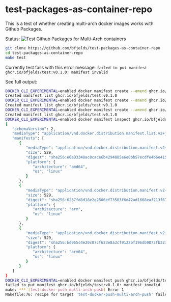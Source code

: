 # test-packages-as-container-repo

This is a test of whether creating multi-arch docker images works with Github Packages.

Status: ![Test Github Packages for Multi-Arch containers](https://github.com/bfjelds/test-packages-as-container-repo/workflows/Test%20Github%20Packages%20for%20Multi-Arch%20containers/badge.svg)

```bash
git clone https://github.com/bfjelds/test-packages-as-container-repo
cd test-packages-as-container-repo
make test
```

Currently test fails with this error message: `failed to put manifest ghcr.io/bfjelds/test:v0.1.0: manifest invalid`

See full output:

```bash
DOCKER_CLI_EXPERIMENTAL=enabled docker manifest create --amend ghcr.io/bfjelds/test:v0.1.0 ghcr.io/bfjelds/test:v0.1.0-amd64
Created manifest list ghcr.io/bfjelds/test:v0.1.0
DOCKER_CLI_EXPERIMENTAL=enabled docker manifest create --amend ghcr.io/bfjelds/test:v0.1.0 ghcr.io/bfjelds/test:v0.1.0-arm32v7
Created manifest list ghcr.io/bfjelds/test:v0.1.0
DOCKER_CLI_EXPERIMENTAL=enabled docker manifest create --amend ghcr.io/bfjelds/test:v0.1.0 ghcr.io/bfjelds/test:v0.1.0-arm64v8
Created manifest list ghcr.io/bfjelds/test:v0.1.0
DOCKER_CLI_EXPERIMENTAL=enabled docker manifest inspect ghcr.io/bfjelds/test:v0.1.0
{
   "schemaVersion": 2,
   "mediaType": "application/vnd.docker.distribution.manifest.list.v2+json",
   "manifests": [
      {
         "mediaType": "application/vnd.docker.distribution.manifest.v2+json",
         "size": 529,
         "digest": "sha256:e0a33348ac8cace6b4294885e6e0bb57ecdfe4b6e415f1a7f4c5da5fe3116e02",
         "platform": {
            "architecture": "amd64",
            "os": "linux"
         }
      },
      {
         "mediaType": "application/vnd.docker.distribution.manifest.v2+json",
         "size": 529,
         "digest": "sha256:6237fd8d18e2e2506ef73503f6d42ad1668eaf213f679ccce9d3f69bc6ca1d30",
         "platform": {
            "architecture": "arm",
            "os": "linux"
         }
      },
      {
         "mediaType": "application/vnd.docker.distribution.manifest.v2+json",
         "size": 529,
         "digest": "sha256:bd965c4e20c07cf623e8a3cf9122bf196db9872fb323ff1bbe1fabc838299f8f",
         "platform": {
            "architecture": "arm64",
            "os": "linux"
         }
      }
   ]
}
DOCKER_CLI_EXPERIMENTAL=enabled docker manifest push ghcr.io/bfjelds/test:v0.1.0
failed to put manifest ghcr.io/bfjelds/test:v0.1.0: manifest invalid
make: *** [test-docker-push-multi-arch-push] Error 1
Makefile:76: recipe for target 'test-docker-push-multi-arch-push' failed
```
